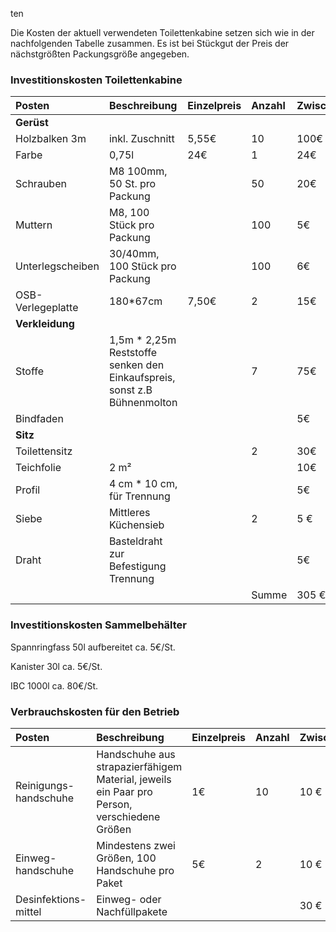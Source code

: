 ten

Die Kosten der aktuell verwendeten Toilettenkabine setzen sich wie in der nachfolgenden Tabelle zusammen. Es ist bei Stückgut der Preis der nächstgrößten Packungsgröße angegeben.

### Investitionskosten Toilettenkabine

| Posten | Beschreibung | Einzelpreis | Anzahl | Zwischensumme |
| :--- | :--- | :--- | :--- | :--- |
| **Gerüst** |  |  |  |  |
| Holzbalken 3m | inkl. Zuschnitt | 5,55€ | 10 | 100€ |
| Farbe | 0,75l | 24€ | 1 | 24€ |
| Schrauben | M8 100mm, 50 St. pro Packung |  | 50 | 20€ |
| Muttern | M8, 100 Stück pro Packung |  | 100 | 5€ |
| Unterlegscheiben | 30/40mm, 100 Stück pro Packung |  | 100 | 6€ |
| OSB-Verlegeplatte | 180\*67cm | 7,50€ | 2 | 15€ |
| **Verkleidung** |  |  |  |  |
| Stoffe | 1,5m \* 2,25m Reststoffe senken den Einkaufspreis, sonst z.B Bühnenmolton |  | 7 | 75€ |
| Bindfaden |  |  |  | 5€ |
| **Sitz** |  |  |  |  |
| Toilettensitz |  |  | 2 | 30€ |
| Teichfolie | 2 m² |  |  | 10€ |
| Profil | 4 cm \* 10 cm, für Trennung |  |  | 5€ |
| Siebe | Mittleres Küchensieb |  | 2 | 5 € |
| Draht | Basteldraht zur Befestigung Trennung |  |  | 5€ |
|  |  |  | Summe | 305 € |

### Investitionskosten Sammelbehälter

Spannringfass 50l aufbereitet ca. 5€/St.

Kanister 30l ca. 5€/St.

IBC 1000l ca. 80€/St.



### Verbrauchskosten für den Betrieb 	

| Posten | Beschreibung | Einzelpreis | Anzahl | Zwischensumme |
| :--- | :--- | :--- | :--- | :--- |
| Reinigungs-handschuhe | Handschuhe aus strapazierfähigem Material, jeweils ein Paar pro Person, verschiedene Größen | 1€ | 10 | 10 € |
| Einweg-handschuhe | Mindestens zwei Größen, 100 Handschuhe pro Paket | 5€ | 2 | 10 € |
| Desinfektions-mittel | Einweg- oder Nachfüllpakete |   |   | 30 €  |

 

 

 

